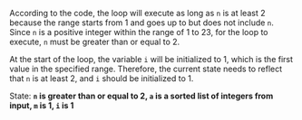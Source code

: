 According to the code, the loop will execute as long as `n` is at least 2 because the range starts from 1 and goes up to but does not include `n`. Since `n` is a positive integer within the range of 1 to 23, for the loop to execute, `n` must be greater than or equal to 2. 

At the start of the loop, the variable `i` will be initialized to 1, which is the first value in the specified range. Therefore, the current state needs to reflect that `n` is at least 2, and `i` should be initialized to 1.

State: **`n` is greater than or equal to 2, `a` is a sorted list of integers from input, `m` is 1, `i` is 1**